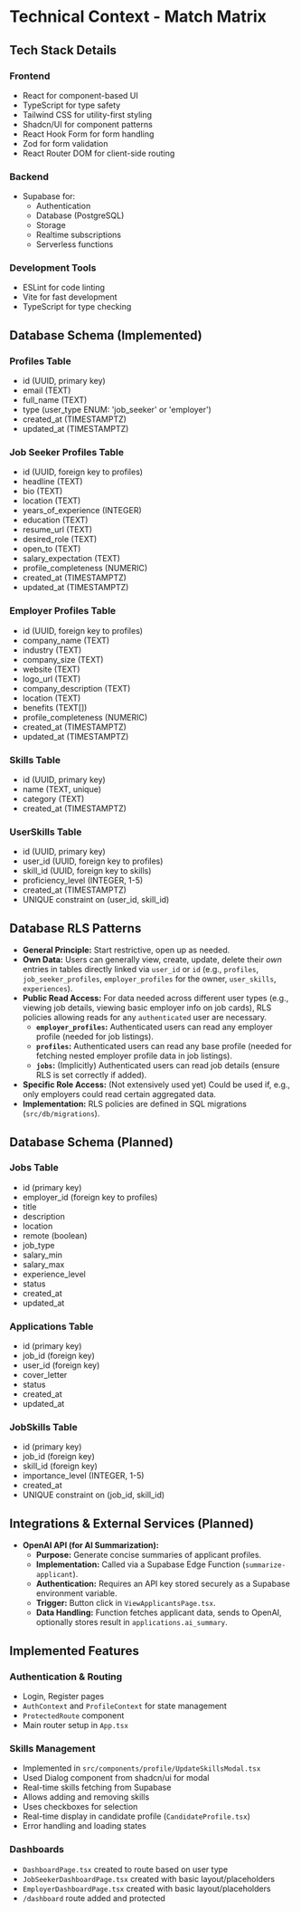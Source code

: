 # Technical Context - Match Matrix

## Tech Stack Details

### Frontend

- React for component-based UI
- TypeScript for type safety
- Tailwind CSS for utility-first styling
- Shadcn/UI for component patterns
- React Hook Form for form handling
- Zod for form validation
- React Router DOM for client-side routing

### Backend

- Supabase for:
  - Authentication
  - Database (PostgreSQL)
  - Storage
  - Realtime subscriptions
  - Serverless functions

### Development Tools

- ESLint for code linting
- Vite for fast development
- TypeScript for type checking

## Database Schema (Implemented)

### Profiles Table

- id (UUID, primary key)
- email (TEXT)
- full_name (TEXT)
- type (user_type ENUM: 'job_seeker' or 'employer')
- created_at (TIMESTAMPTZ)
- updated_at (TIMESTAMPTZ)

### Job Seeker Profiles Table

- id (UUID, foreign key to profiles)
- headline (TEXT)
- bio (TEXT)
- location (TEXT)
- years_of_experience (INTEGER)
- education (TEXT)
- resume_url (TEXT)
- desired_role (TEXT)
- open_to (TEXT)
- salary_expectation (TEXT)
- profile_completeness (NUMERIC)
- created_at (TIMESTAMPTZ)
- updated_at (TIMESTAMPTZ)

### Employer Profiles Table

- id (UUID, foreign key to profiles)
- company_name (TEXT)
- industry (TEXT)
- company_size (TEXT)
- website (TEXT)
- logo_url (TEXT)
- company_description (TEXT)
- location (TEXT)
- benefits (TEXT[])
- profile_completeness (NUMERIC)
- created_at (TIMESTAMPTZ)
- updated_at (TIMESTAMPTZ)

### Skills Table

- id (UUID, primary key)
- name (TEXT, unique)
- category (TEXT)
- created_at (TIMESTAMPTZ)

### UserSkills Table

- id (UUID, primary key)
- user_id (UUID, foreign key to profiles)
- skill_id (UUID, foreign key to skills)
- proficiency_level (INTEGER, 1-5)
- created_at (TIMESTAMPTZ)
- UNIQUE constraint on (user_id, skill_id)

## Database RLS Patterns

- **General Principle:** Start restrictive, open up as needed.
- **Own Data:** Users can generally view, create, update, delete their _own_ entries in tables directly linked via `user_id` or `id` (e.g., `profiles`, `job_seeker_profiles`, `employer_profiles` for the owner, `user_skills`, `experiences`).
- **Public Read Access:** For data needed across different user types (e.g., viewing job details, viewing basic employer info on job cards), RLS policies allowing reads for any `authenticated` user are necessary.
  - **`employer_profiles`:** Authenticated users can read any employer profile (needed for job listings).
  - **`profiles`:** Authenticated users can read any base profile (needed for fetching nested employer profile data in job listings).
  - **`jobs`:** (Implicitly) Authenticated users can read job details (ensure RLS is set correctly if added).
- **Specific Role Access:** (Not extensively used yet) Could be used if, e.g., only employers could read certain aggregated data.
- **Implementation:** RLS policies are defined in SQL migrations (`src/db/migrations`).

## Database Schema (Planned)

### Jobs Table

- id (primary key)
- employer_id (foreign key to profiles)
- title
- description
- location
- remote (boolean)
- job_type
- salary_min
- salary_max
- experience_level
- status
- created_at
- updated_at

### Applications Table

- id (primary key)
- job_id (foreign key)
- user_id (foreign key)
- cover_letter
- status
- created_at
- updated_at

### JobSkills Table

- id (primary key)
- job_id (foreign key)
- skill_id (foreign key)
- importance_level (INTEGER, 1-5)
- created_at
- UNIQUE constraint on (job_id, skill_id)

## Integrations & External Services (Planned)

- **OpenAI API (for AI Summarization):**
  - **Purpose:** Generate concise summaries of applicant profiles.
  - **Implementation:** Called via a Supabase Edge Function (`summarize-applicant`).
  - **Authentication:** Requires an API key stored securely as a Supabase environment variable.
  - **Trigger:** Button click in `ViewApplicantsPage.tsx`.
  - **Data Handling:** Function fetches applicant data, sends to OpenAI, optionally stores result in `applications.ai_summary`.

## Implemented Features

### Authentication & Routing

- Login, Register pages
- `AuthContext` and `ProfileContext` for state management
- `ProtectedRoute` component
- Main router setup in `App.tsx`

### Skills Management

- Implemented in `src/components/profile/UpdateSkillsModal.tsx`
- Used Dialog component from shadcn/ui for modal
- Real-time skills fetching from Supabase
- Allows adding and removing skills
- Uses checkboxes for selection
- Real-time display in candidate profile (`CandidateProfile.tsx`)
- Error handling and loading states

### Dashboards

- `DashboardPage.tsx` created to route based on user type
- `JobSeekerDashboardPage.tsx` created with basic layout/placeholders
- `EmployerDashboardPage.tsx` created with basic layout/placeholders
- `/dashboard` route added and protected
